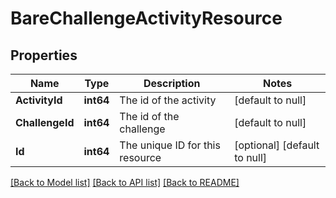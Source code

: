# BareChallengeActivityResource

## Properties
Name | Type | Description | Notes
------------ | ------------- | ------------- | -------------
**ActivityId** | **int64** | The id of the activity | [default to null]
**ChallengeId** | **int64** | The id of the challenge | [default to null]
**Id** | **int64** | The unique ID for this resource | [optional] [default to null]

[[Back to Model list]](../README.md#documentation-for-models) [[Back to API list]](../README.md#documentation-for-api-endpoints) [[Back to README]](../README.md)


